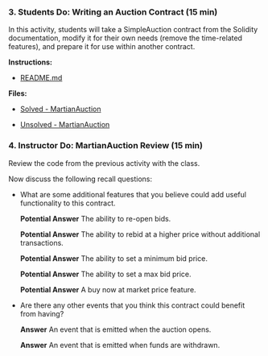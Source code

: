 ### 3. Students Do: Writing an Auction Contract (15 min)

In this activity, students will take a SimpleAuction contract from the Solidity documentation, modify it for their own needs (remove the time-related features), and prepare it for use within another contract.

**Instructions:**

* [README.md](Activities/03-Stu_Writing_an_Auction_Contract/README.md)

**Files:**

* [Solved - MartianAuction](Activities/03-Stu_Writing_an_Auction_Contract/Solved/MartianAuction.sol)

* [Unsolved - MartianAuction](Activities/03-Stu_Writing_an_Auction_Contract/Unsolved/MartianAuction.sol)


### 4. Instructor Do: MartianAuction Review (15 min)

Review the code from the previous activity with the class.

Now discuss the following recall questions:

* What are some additional features that you believe could add useful functionality to this contract.

  **Potential Answer** The ability to re-open bids.

  **Potential Answer** The ability to rebid at a higher price without additional transactions.

  **Potential Answer** The ability to set a minimum bid price.

  **Potential Answer** The ability to set a max bid price.

  **Potential Answer** A buy now at market price feature.

* Are there any other events that you think this contract could benefit from having?

  **Answer** An event that is emitted when the auction opens.

  **Answer** An event that is emitted when funds are withdrawn.
